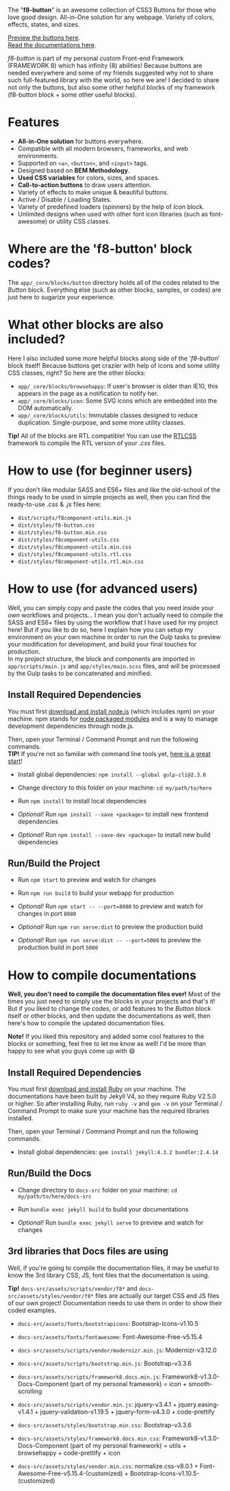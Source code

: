 The "**f8-button**" is an awesome collection of CSS3 Buttons for those who love good design. All-in-One solution for any webpage. Variety of colors, effects, states, and sizes.

[Preview the buttons here](https://imalitavakoli.github.io/f8-button/preview/).  
[Read the documentations here](https://imalitavakoli.github.io/f8-button/docs/).

*f8-button* is part of my personal custom Front-end Framework (FRAMEWORK 8) which has infinity (8) abilities! Because buttons are needed everywhere and some of my friends suggested why not to share such full-featured library with the world, so here we are! I decided to share not only the buttons, but also some other helpful blocks of my framework (f8-button block + some other useful blocks).




# Features

- **All-in-One solution** for buttons everywhere.
- Compatible with all modern browsers, frameworks, and web environments.
- Supported on `<a>`, `<button>`, and `<input>` tags.
- Designed based on **BEM Methodology**.
- **Used CSS variables** for colors, sizes, and spaces.
- **Call-to-action buttons** to draw users attention.
- Variety of effects to make unique & beautiful buttons.
- Active / Disable / Loading States.
- Variety of predefined loaders (spinners) by the help of *Icon* block.
- Unlimited designs when used with other font icon libraries (such as font-awesome) or utility CSS classes.




# Where are the 'f8-button' block codes?

The `app/_core/blocks/button` directory holds all of the codes related to the *Button* block. Everything else (such as other blocks, samples, or codes) are just here to sugarize your experience.




# What other blocks are also included?

Here I also included some more helpful blocks along side of the '*f8-button*' block itself! Because buttons get crazier with help of icons and some utility CSS classes, right? So here are the other blocks:

- `app/_core/blocks/browsehappy`: If user's browser is older than IE10, this appears in the page as a notification to notify her.
- `app/_core/blocks/icon`: Some SVG icons which are embedded into the DOM automatically.
- `app/_core/blocks/utils`: Immutable classes designed to reduce duplication. Single-purpose, and some more utility classes.

**Tip!** All of the blocks are RTL compatible! You can use the [RTLCSS](https://rtlcss.com/) framework to compile the RTL version of your *.css* files.



# How to use (for beginner users)

If you don't like modular SASS and ES6+ files and like the old-school of the things ready to be used in simple projects as well, then you can find the ready-to-use *.css* & *.js* files here:

- `dist/scripts/f8component-utils.min.js`
- `dist/styles/f8-button.css`
- `dist/styles/f8-button.min.css`
- `dist/styles/f8component-utils.css`
- `dist/styles/f8component-utils.min.css`
- `dist/styles/f8component-utils.rtl.css`
- `dist/styles/f8component-utils.rtl.min.css`




# How to use (for advanced users)

Well, you can simply copy and paste the codes that you need inside your own workflows and projects... I mean you don't actually need to compile the SASS and ES6+ files by using the workflow that I have used for my project here! But if you like to do so, here I explain how you can setup my environment on your own machine in order to run the Gulp tasks to preview your modification for development, and build your final touches for production.  
In my project structure, the block and components are imported in `app/scripts/main.js` and `app/styles/main.scss` files, and will be processed by the Gulp tasks to be concatenated and minified.


## Install Required Dependencies

You must first [download and install node.js](https://nodejs.org/download/) (which includes npm) on your machine. npm stands for [node packaged modules](https://www.npmjs.com/) and is a way to manage development dependencies through node.js.

Then, open your Terminal / Command Prompt and run the following commands.  
**TIP!** If you're not so familiar with command line tools yet, [here is a great start](http://webdesign.tutsplus.com/series/the-command-line-for-web-design--cms-777)!


- Install global dependencies: `npm install --global gulp-cli@2.3.0`
- Change directory to this folder on your machine: `cd my/path/to/here`
- Run `npm install` to install local dependencies

- *Optional!* Run `npm install --save <package>` to install new frontend dependencies
- *Optional!* Run `npm install --save-dev <package>` to install new build dependencies


## Run/Build the Project

- Run `npm start` to preview and watch for changes
- Run `npm run build` to build your webapp for production

- *Optional!* Run `npm start -- --port=8080` to preview and watch for changes in port `8080`
- *Optional!* Run `npm run serve:dist` to preview the production build
- *Optional!* Run `npm run serve:dist -- --port=5000` to preview the production build in port `5000`




# How to compile documentations

**Well, you don't need to compile the documentation files ever!** Most of the times you just need to simply use the blocks in your projects and that's it! But if you liked to change the codes, or add features to the *Button* block itself or other blocks, and then update the documentations as well, then here's how to compile the updated documentation files.

**Note!** If you liked this repository and added some cool features to the blocks or something, feel free to let me know as well! I'd be more than happy to see what you guys come up with :smile:


## Install Required Dependencies

You must first [download and install Ruby](https://www.ruby-lang.org/en/downloads/) on your machine. The documentations have been built by Jekyll V4, so they require Ruby V2.5.0 or higher. So after installing Ruby, run `ruby -v` and `gem -v` on your Terminal / Command Prompt to make sure your machine has the required libraries installed.

Then, open your Terminal / Command Prompt and run the following commands.

- Install global dependencies: `gem install jekyll:4.3.2 bundler:2.4.14`


## Run/Build the Docs

- Change directory to `docs-src` folder on your machine: `cd my/path/to/here/docs-src`
- Run `bundle exec jekyll build` to build your documentations

- *Optional!* Run `bundle exec jekyll serve` to preview and watch for changes


## 3rd libraries that Docs files are using

Well, if you're going to compile the documentation files, it may be useful to know the 3rd library CSS, JS, font files that the documentation is using.

**Tip!** `docs-src/assets/scripts/vendor/f8*` and `docs-src/assets/styles/vendor/f8*` files are actually our target CSS and JS files of our own project! Documentation needs to use them in order to show their coded examples.

- `docs-src/assets/fonts/bootstrapicons`: Bootstrap-Icons-v1.10.5
- `docs-src/assets/fonts/fontawesome`: Font-Awesome-Free-v5.15.4

- `docs-src/assets/scripts/vendor/modernizr.min.js`: Modernizr-v3.12.0
- `docs-src/assets/scripts/bootstrap.min.js`: Bootstrap-v3.3.6
- `docs-src/assets/scripts/framework8.docs.min.js`: Framework8-v1.3.0-Docs-Component (part of my personal framework) = icon + smooth-scrolling
- `docs-src/assets/scripts/vendor.min.js`: jquery-v3.4.1 + jquery.easing-v1.4.1 + jquery-validation-v1.19.5 + jquery-form-v4.3.0 + code-prettify

- `docs-src/assets/styles/bootstrap.min.css`: Bootstrap-v3.3.6
- `docs-src/assets/styles/framework8.docs.min.css`: Framework8-v1.3.0-Docs-Component (part of my personal framework) = utils + browsehappy + code-prettify + icon
- `docs-src/assets/styles/vendor.min.css`: normalize.css-v8.0.1 + Font-Awesome-Free-v5.15.4-(customized) + Bootstrap-Icons-v1.10.5-(customized)